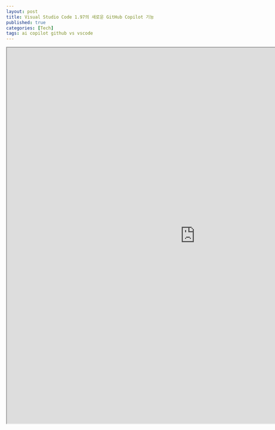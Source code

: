 ```yaml
---
layout: post
title: Visual Studio Code 1.97의 새로운 GitHub Copilot 기능
published: true
categories: [Tech]
tags: ai copilot github vs vscode
---
```

<iframe width="1024" height="1024" src="https://docs.google.com/document/d/e/2PACX-1vQAzrVwhG4ivZj5LEfWONNEncdK3VJwngGtSaHAQNnrKW1htKI_IM6ONuKotRyCYwQ-qgBqbPyG4Sfu/pub?embedded=true"></iframe>    
    

